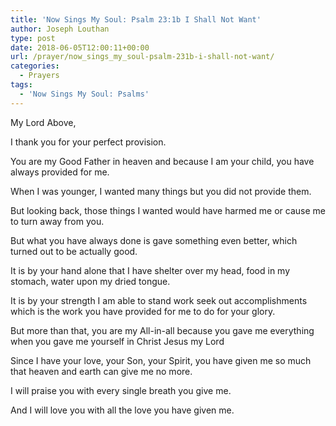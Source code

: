 ```yaml
---
title: 'Now Sings My Soul: Psalm 23:1b I Shall Not Want'
author: Joseph Louthan
type: post
date: 2018-06-05T12:00:11+00:00
url: /prayer/now_sings_my_soul-psalm-231b-i-shall-not-want/
categories:
  - Prayers
tags:
  - 'Now Sings My Soul: Psalms'
---
```

</pre>My Lord Above,

I thank you for your perfect provision.

You are my Good Father in heaven 
    and because I am your child, 
    you have always provided for me.

When I was younger, I wanted many things 
	but you did not provide them. 

But looking back, 
	those things I wanted 
	would have harmed me 
	or cause me to turn away from you. 

But what you have always done 
	is gave something even better, 
	which turned out to be actually good.

It is by your hand alone 
	that I have shelter over my head, 
	food in my stomach,
	water upon my dried tongue. 

It is by your strength 
	I am able to stand
	work
	seek out accomplishments 
	which is the work you have provided 
	for me to do for your glory.

But more than that, 
	you are my All-in-all 
	because you gave me everything 
	when you gave me yourself
	in Christ Jesus my Lord

Since I have your love, 
	your Son,
	your Spirit, 
    you have given me so much 
    that heaven and earth 
    can give me no more.

I will praise you 
    with every single breath you give me.

And I will love you 
    with all the love you have given me.
</pre>